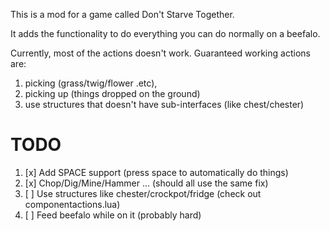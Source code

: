 This is a mod for a game called Don't Starve Together.

It adds the functionality to do everything you can do normally on a beefalo.

Currently, most of the actions doesn't work. Guaranteed working actions are:
1. picking (grass/twig/flower .etc), 
2. picking up (things dropped on the ground)
3. use structures that doesn't have sub-interfaces (like chest/chester)

# TODO 
1. [x] Add SPACE support (press space to automatically do things)
2. [x] Chop/Dig/Mine/Hammer ... (should all use the same fix)
3. [ ] Use structures like chester/crockpot/fridge (check out componentactions.lua)
4. [ ] Feed beefalo while on it (probably hard)
